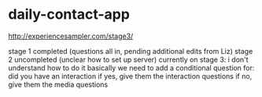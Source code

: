 # daily-contact-app
http://experiencesampler.com/stage3/

stage 1 completed (questions all in, pending additional edits from Liz)
stage 2 uncompleted (unclear how to set up server)
currently on stage 3: i don't understand how to do it
basically we need to add a conditional question for: did you have an interaction 
if yes, give them the interaction questions
if no, give them the media questions
